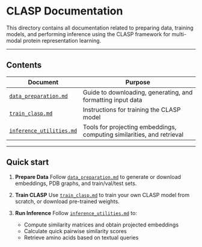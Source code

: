 # CLASP Documentation

This directory contains all documentation related to preparing data, training models, and performing inference using the CLASP framework for multi-modal protein representation learning.

---

## Contents

| Document                                           | Purpose                                                                           |
| -------------------------------------------------- | --------------------------------------------------------------------------------- |
| [`data_preparation.md`](data_preparation.md)       | Guide to downloading, generating, and formatting input data                       |
| [`train_clasp.md`](train_clasp.md)                 | Instructions for training the CLASP model  |
| [`inference_utilities.md`](inference_utilities.md) | Tools for projecting embeddings, computing similarities, and retrieval            |

---

## Quick start

1. **Prepare Data**
   Follow [`data_preparation.md`](data_preparation.md) to generate or download embeddings, PDB graphs, and train/val/test sets.

2. **Train CLASP**
   Use [`train_clasp.md`](train_clasp.md) to train your own CLASP model from scratch, or download pre-trained weights.

3. **Run Inference**
   Follow [`inference_utilities.md`](inference_utilities.md) to:

   * Compute similarity matrices and obtain projected embeddings
   * Calculate quick pairwise similarity scores
   * Retrieve amino acids based on textual queries
